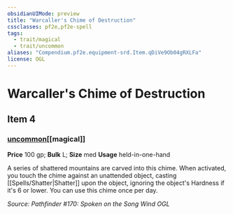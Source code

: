 ```yaml
---
obsidianUIMode: preview
title: "Warcaller's Chime of Destruction"
cssclasses: pf2e,pf2e-spell
tags:
  - trait/magical
  - trait/uncommon
aliases: "Compendium.pf2e.equipment-srd.Item.qDiVe9Ob04gRXLFa"
license: OGL
---
```

# Warcaller's Chime of Destruction
## Item 4
### [uncommon](uncommon "Uncommon Rarity Trait")[[magical]]


**Price** 100 gp; 
**Bulk** L; **Size** med
**Usage** held-in-one-hand

A series of shattered mountains are carved into this chime. When activated, you touch the chime against an unattended object, casting [[Spells/Shatter|Shatter]] upon the object, ignoring the object's Hardness if it's 6 or lower. You can use this chime once per day.

*Source: Pathfinder #170: Spoken on the Song Wind*
*OGL*
